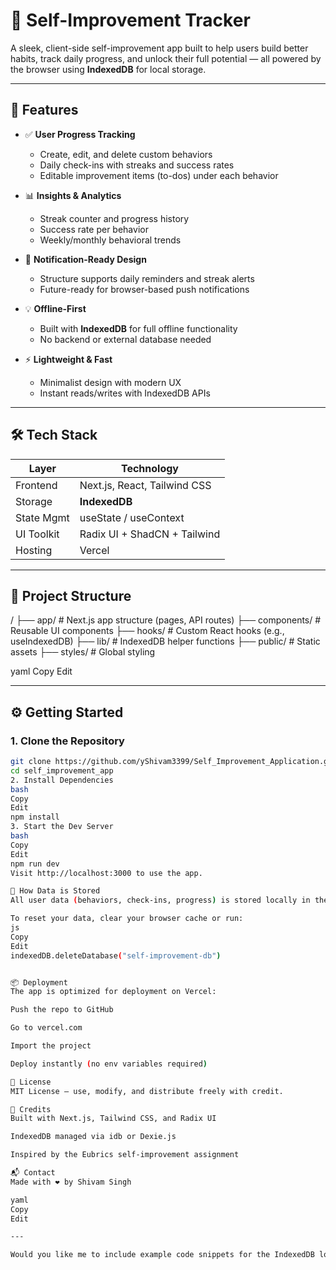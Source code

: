 # 🌱 Self-Improvement Tracker

A sleek, client-side self-improvement app built to help users build better habits, track daily progress, and unlock their full potential — all powered by the browser using **IndexedDB** for local storage.

---

## 🚀 Features

- ✅ **User Progress Tracking**
  - Create, edit, and delete custom behaviors
  - Daily check-ins with streaks and success rates
  - Editable improvement items (to-dos) under each behavior

- 📊 **Insights & Analytics**
  - Streak counter and progress history
  - Success rate per behavior
  - Weekly/monthly behavioral trends

- 🔔 **Notification-Ready Design**
  - Structure supports daily reminders and streak alerts
  - Future-ready for browser-based push notifications

- 💡 **Offline-First**
  - Built with **IndexedDB** for full offline functionality
  - No backend or external database needed

- ⚡ **Lightweight & Fast**
  - Minimalist design with modern UX
  - Instant reads/writes with IndexedDB APIs

---

## 🛠️ Tech Stack

| Layer       | Technology               |
|-------------|---------------------------|
| Frontend    | Next.js, React, Tailwind CSS |
| Storage     | **IndexedDB**  |
| State Mgmt  | useState / useContext     |
| UI Toolkit  | Radix UI + ShadCN + Tailwind |
| Hosting     | Vercel                    |

---

## 📁 Project Structure
/
├── app/ # Next.js app structure (pages, API routes)
├── components/ # Reusable UI components
├── hooks/ # Custom React hooks (e.g., useIndexedDB)
├── lib/ # IndexedDB helper functions
├── public/ # Static assets
├── styles/ # Global styling

yaml
Copy
Edit

---

## ⚙️ Getting Started

### 1. Clone the Repository

```bash
git clone https://github.com/yShivam3399/Self_Improvement_Application.git
cd self_improvement_app
2. Install Dependencies
bash
Copy
Edit
npm install
3. Start the Dev Server
bash
Copy
Edit
npm run dev
Visit http://localhost:3000 to use the app.

💾 How Data is Stored
All user data (behaviors, check-ins, progress) is stored locally in the browser using IndexedDB. No internet connection or login is required.

To reset your data, clear your browser cache or run:
js
Copy
Edit
indexedDB.deleteDatabase("self-improvement-db")


📦 Deployment
The app is optimized for deployment on Vercel:

Push the repo to GitHub

Go to vercel.com

Import the project

Deploy instantly (no env variables required)

📄 License
MIT License — use, modify, and distribute freely with credit.

🙌 Credits
Built with Next.js, Tailwind CSS, and Radix UI

IndexedDB managed via idb or Dexie.js

Inspired by the Eubrics self-improvement assignment

📬 Contact
Made with ❤️ by Shivam Singh

yaml
Copy
Edit

---

Would you like me to include example code snippets for the IndexedDB logic (e.g., `addBehavior`, `getCheckIns`) as well?








